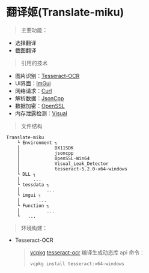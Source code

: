 # 翻译姬(Translate-miku)
> 主要功能：

+ 选择翻译
+ 截图翻译

> 引用的技术

+ 图片识别：[Tesseract-OCR](https://tesseract-ocr.github.io/tessdoc/Home.html)
+ UI界面：[ImGui](https://github.com/ocornut/imgui)
+ 网络请求：[Curl](https://github.com/curl/curl)
+ 解析数据：[JsonCpp](https://github.com/open-source-parsers/jsoncpp)
+ 数据加密：[OpenSSL](https://github.com/openssl/openssl)
+ 内存泄露检测：[Visual](https://github.com/KindDragon/vld)

> 文件结构

```
Translate-miku
    └ Environment ┐
    │             DX11SDK
    │             jsoncpp
    │             OpenSSL-Win64
    │             Visual_Leak_Detector
    │             tesseract-5.2.0-x64-windows
    └ DLL ┐
    │     ...
    └ tessdata ┐
    │          ...
    └ imgui ┐
    │       ...
    └ Function ┐
    │          ...
    └   ...
```

> 环境构建：

+ Tesseract-OCR
	> [vcpkg](https://github.com/microsoft/vcpkg)
	> [tesseract-ocr](https://github.com/tesseract-ocr/tesseract/tree/5.2.0)
	> 编译生成动态库 api 命令：
	> ```
	> vcpkg install tesseract:x64-windows
	> ```